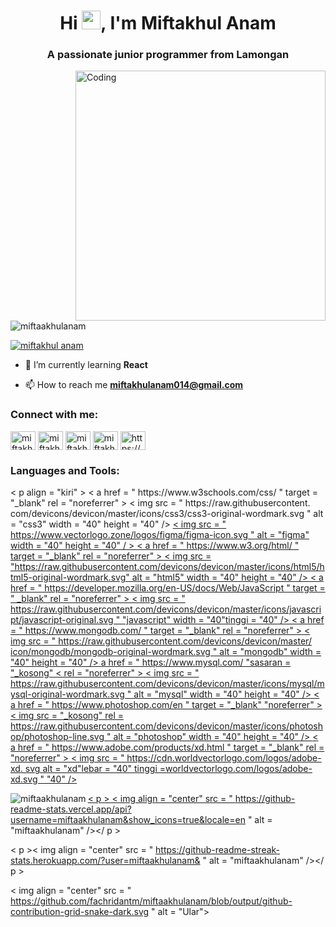 <h1 align="center">Hi <img src="https://raw.githubusercontent.com/MartinHeinz/MartinHeinz/master/wave.gif" width="30px">, I'm Miftakhul Anam</h1>
<h3 align="center">A passionate junior programmer from Lamongan</h3>
<img align="right" alt="Coding" width="400" src="https://media2.giphy.com/media/qgQUggAC3Pfv687qPC/giphy.gif">

<p align="left"> <img src="https://komarev.com/ghpvc/?username=miftaakhulanam&label=Profile%20views&color=0e75b6&style=flat" alt="miftaakhulanam" /> </p>

<p align="left"> <a href="https://twitter.com/miftaakhul_anam?t=poQyapadudcArhQHutW1PQ&s=09" target="blank"><img src="https://img.shields.io/twitter/follow/miftakhul anam?logo=twitter&style=for-the-badge" alt="miftakhul anam" /></a> </p>

- 🌱 I’m currently learning **React**

- 📫 How to reach me **miftakhulanam014@gmail.com**

<h3 align="left">Connect with me:</h3>
<p align="left">
<a href="https://twitter.com/miftaakhul_anam?t=poQyapadudcArhQHutW1PQ&s=09" target="blank"><img align="center" src="https://raw.githubusercontent.com/rahuldkjain/github-profile-readme-generator/master/src/images/icons/Social/twitter.svg" alt="miftakhul anam" height="30" width="40" /></a>
<a href="https://www.facebook.com/miftakhul.anam.9400?mibextid=ZbWKwL" target="blank"><img align="center" src="https://raw.githubusercontent.com/rahuldkjain/github-profile-readme-generator/master/src/images/icons/Social/facebook.svg" alt="miftakhul anam" height="30" width="40" /></a>
<a href="https://instagram.com/miftaakhul_anam?igshid=ZDdkNTZiNTM=" target="blank"><img align="center" src="https://raw.githubusercontent.com/rahuldkjain/github-profile-readme-generator/master/src/images/icons/Social/instagram.svg" alt="miftakhul anam" height="30" width="40" /></a>
<a href="https://www.youtube.com/@MiftakhulAnam" target="blank"><img align="center" src="https://raw.githubusercontent.com/rahuldkjain/github-profile-readme-generator/master/src/images/icons/Social/youtube.svg" alt="miftakhul anam" height="30" width="40" /></a>
<a href="https://discord.gg/https://discord.gg/R6zHw3Xr" target="blank"><img align="center" src="https://raw.githubusercontent.com/rahuldkjain/github-profile-readme-generator/master/src/images/icons/Social/discord.svg" alt="https://discord.gg/R6zHw3Xr" height="30" width="40" /></a>
</p>

<h3 align="left">Languages and Tools:</h3>
< p  align = "kiri" >  < a  href = " https://www.w3schools.com/css/ "  target = "_blank"  rel = "noreferrer" >  < img  src = " https://raw.githubusercontent. com/devicons/devicon/master/icons/css3/css3-original-wordmark.svg "  alt = "css3"  width = "40"  height = "40" />  </ a >  <a  href = " target = " https://www.figma.com/ "_blank"  rel = "noreferrer" >  < img  src = " https://www.vectorlogo.zone/logos/figma/figma-icon.svg "  alt = "figma"  width = "40"  height = "40" / >  </ a >  < a  href = " https://www.w3.org/html/ "  target = "_blank"  rel = "noreferrer" >  < img  src  = "https://raw.githubusercontent.com/devicons/devicon/master/icons/html5/html5-original-wordmark.svg"  alt = "html5"  width = "40"  height = "40" />  </ a >  < a  href = " https://developer.mozilla.org/en-US/docs/Web/JavaScript "  target = " _blank"  rel = "noreferrer" >  < img  src = " https://raw.githubusercontent.com/devicons/devicon/master/icons/javascript/javascript-original.svg "  "javascript" width = "40"tinggi = "40" /> </alt =   a >  < a  href = " https://www.mongodb.com/ "  target = "_blank"  rel = "noreferrer" >  < img  src = " https://raw.githubusercontent.com/devicons/devicon/master/ icon/mongodb/mongodb-original-wordmark.svg "  alt = "mongodb"  width = "40"  height = "40" />  </ a >  a href = " https://www.mysql.com/ "sasaran = "_kosong" <   rel = "noreferrer" >  < img  src = " https://raw.githubusercontent.com/devicons/devicon/master/icons/mysql/mysql-original-wordmark.svg "  alt = "mysql"  width = "40"  height = "40" />  </ a >  < a  href = " https://www.photoshop.com/en "  target = "_blank"  "noreferrer" > < img src = "_kosong" rel =  https://raw.githubusercontent.com/devicons/devicon/master/icons/photoshop/photoshop-line.svg "  alt = "photoshop"  width = "40"  height = "40" />  </ a >  < a  href = " https://www.adobe.com/products/xd.html "  target = "_blank"  rel = "noreferrer" >  < img  src = " https://cdn.worldvectorlogo.com/logos/adobe-xd. svg alt = "xd"lebar = "40" tinggi =worldvectorlogo.com/logos/adobe-xd.svg "    "40" />  </ a >  </ p >

<p><img align="left" src="https://github-readme-stats.vercel.app/api/top-langs?username=miftaakhulanam&show_icons=true&locale=en&layout=compact" alt="miftaakhulanam" /></p>

< p >   < img  align = "center"  src = " https://github-readme-stats.vercel.app/api?username=miftaakhulanam&show_icons=true&locale=en "  alt = "miftaakhulanam"  /></ p >

< p >< img  align = "center"  src = " https://github-readme-streak-stats.herokuapp.com/?user=miftaakhulanam& "  alt = "miftaakhulanam"  /></ p >

< img align = "center" src = " https://github.com/fachridantm/miftaakhulanam/blob/output/github-contribution-grid-snake-dark.svg " alt = "Ular">
